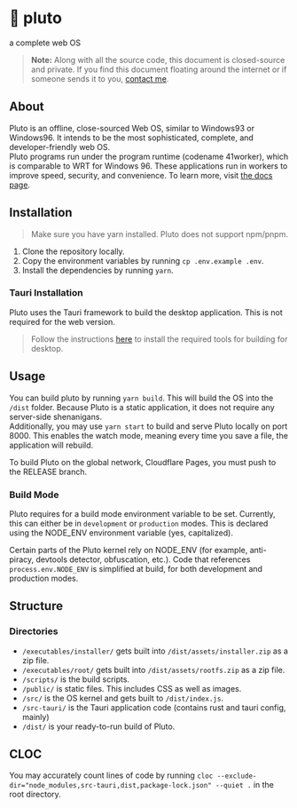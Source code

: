 # 🌌 pluto
a complete web OS
> **Note:** Along with all the source code, this document is closed-source and private. If you find this document floating around the internet or if someone sends it to you, [contact me](https://pablogracia.net/contact).
## About
Pluto is an offline, close-sourced Web OS, similar to Windows93 or Windows96. It intends to be the most sophisticated, complete, and developer-friendly web OS.  
Pluto programs run under the program runtime (codename 41worker), which is comparable to WRT for Windows 96. These applications run in workers to improve speed, security, and convenience. To learn more, visit [the docs page](https://learn.d.pluto.pablogracia.net/api/41worker).
## Installation
> Make sure you have yarn installed. Pluto does not support npm/pnpm.
1. Clone the repository locally.
2. Copy the environment variables by running `cp .env.example .env`.
3. Install the dependencies by running `yarn`.
### Tauri Installation
Pluto uses the Tauri framework to build the desktop application.
This is not required for the web version.  
> Follow the instructions [here](https://tauri.app/v1/guides/getting-started/prerequisites) to install the required tools for building for desktop.
## Usage
You can build pluto by running `yarn build`.
This will build the OS into the `/dist` folder.
Because Pluto is a static application, it does not require any server-side shenanigans.  
Additionally, you may use `yarn start` to build and serve Pluto locally on port 8000.
This enables the watch mode, meaning every time you save a file, the application will rebuild.

To build Pluto on the global network, Cloudflare Pages, you must push to the RELEASE branch.

### Build Mode
Pluto requires for a build mode environment variable to be set. Currently, this can either be in `development` or `production` modes.
This is declared using the NODE_ENV environment variable (yes, capitalized).

Certain parts of the Pluto kernel rely on NODE_ENV (for example, anti-piracy, devtools detector, obfuscation, etc.).
Code that references `process.env.NODE_ENV` is simplified at build, for both development and production modes.

## Structure
### Directories
* `/executables/installer/` gets built into `/dist/assets/installer.zip` as a zip file.
* `/executables/root/` gets built into `/dist/assets/rootfs.zip` as a zip file.
* `/scripts/` is the build scripts.  
* `/public/` is static files. This includes CSS as well as images.  
* `/src/` is the OS kernel and gets built to `/dist/index.js`.  
* `/src-tauri/` is the Tauri application code (contains rust and tauri config, mainly)  
* `/dist/` is your ready-to-run build of Pluto.  

## CLOC
You may accurately count lines of code by running `cloc --exclude-dir="node_modules,src-tauri,dist,package-lock.json" --quiet .` in the root directory.